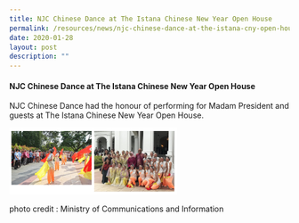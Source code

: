 ```yaml
---
title: NJC Chinese Dance at The Istana Chinese New Year Open House
permalink: /resources/news/njc-chinese-dance-at-the-istana-cny-open-house
date: 2020-01-28
layout: post
description: ""
---
```

#### NJC Chinese Dance at The Istana Chinese New Year Open House

NJC Chinese Dance had the honour of performing for Madam President and guests at The Istana Chinese New Year Open House.

<img src="/images/news14.png" 
     style="width:60%">

photo credit : Ministry of Communications and Information